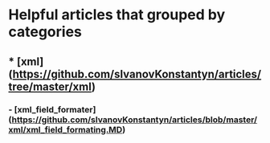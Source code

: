 # Helpful articles that grouped by categories

## * [xml] (https://github.com/sIvanovKonstantyn/articles/tree/master/xml)
### - [xml_field_formater] (https://github.com/sIvanovKonstantyn/articles/blob/master/xml/xml_field_formating.MD)
